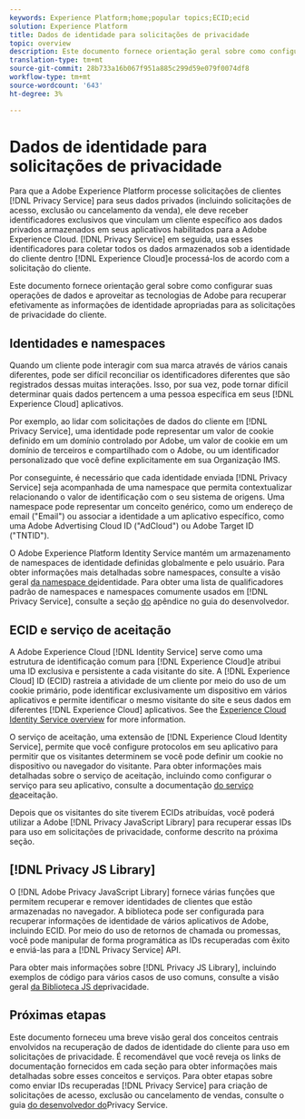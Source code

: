 ```yaml
---
keywords: Experience Platform;home;popular topics;ECID;ecid
solution: Experience Platform
title: Dados de identidade para solicitações de privacidade
topic: overview
description: Este documento fornece orientação geral sobre como configurar suas operações de dados e aproveitar as tecnologias de Adobe para recuperar efetivamente as informações de identidade apropriadas para as solicitações de privacidade do cliente.
translation-type: tm+mt
source-git-commit: 28b733a16b067f951a885c299d59e079f0074df8
workflow-type: tm+mt
source-wordcount: '643'
ht-degree: 3%

---
```



# Dados de identidade para solicitações de privacidade

Para que a Adobe Experience Platform processe solicitações de clientes [!DNL Privacy Service] para seus dados privados (incluindo solicitações de acesso, exclusão ou cancelamento da venda), ele deve receber identificadores exclusivos que vinculam um cliente específico aos dados privados armazenados em seus aplicativos habilitados para a Adobe Experience Cloud. [!DNL Privacy Service] em seguida, usa esses identificadores para coletar todos os dados armazenados sob a identidade do cliente dentro [!DNL Experience Cloud]e processá-los de acordo com a solicitação do cliente.

Este documento fornece orientação geral sobre como configurar suas operações de dados e aproveitar as tecnologias de Adobe para recuperar efetivamente as informações de identidade apropriadas para as solicitações de privacidade do cliente.

## Identidades e namespaces

Quando um cliente pode interagir com sua marca através de vários canais diferentes, pode ser difícil reconciliar os identificadores diferentes que são registrados dessas muitas interações. Isso, por sua vez, pode tornar difícil determinar quais dados pertencem a uma pessoa específica em seus [!DNL Experience Cloud] aplicativos.

Por exemplo, ao lidar com solicitações de dados do cliente em [!DNL Privacy Service], uma identidade pode representar um valor de cookie definido em um domínio controlado por Adobe, um valor de cookie em um domínio de terceiros e compartilhado com o Adobe, ou um identificador personalizado que você define explicitamente em sua Organização IMS.

Por conseguinte, é necessário que cada identidade enviada [!DNL Privacy Service] seja acompanhada de uma namespace que permita contextualizar relacionando o valor de identificação com o seu sistema de origens. Uma namespace pode representar um conceito genérico, como um endereço de email (&quot;Email&quot;) ou associar a identidade a um aplicativo específico, como uma Adobe Advertising Cloud ID (&quot;AdCloud&quot;) ou Adobe Target ID (&quot;TNTID&quot;).

O Adobe Experience Platform Identity Service mantém um armazenamento de namespaces de identidade definidas globalmente e pelo usuário. Para obter informações mais detalhadas sobre namespaces, consulte a visão geral [da namespace de](../identity-service/namespaces.md)identidade. Para obter uma lista de qualificadores padrão de namespaces e namespaces comumente usados em [!DNL Privacy Service], consulte a seção [do](api/appendix.md) apêndice no guia do desenvolvedor.

## ECID e serviço de aceitação

A Adobe Experience Cloud [!DNL Identity Service] serve como uma estrutura de identificação comum para [!DNL Experience Cloud]e atribui uma ID exclusiva e persistente a cada visitante do site. A [!DNL Experience Cloud] ID (ECID) rastreia a atividade de um cliente por meio do uso de um cookie primário, pode identificar exclusivamente um dispositivo em vários aplicativos e permite identificar o mesmo visitante do site e seus dados em diferentes [!DNL Experience Cloud] aplicativos. See the [Experience Cloud Identity Service overview](https://docs.adobe.com/content/help/pt-BR/id-service/using/intro/overview.html) for more information.

O serviço de aceitação, uma extensão de [!DNL Experience Cloud Identity Service], permite que você configure protocolos em seu aplicativo para permitir que os visitantes determinem se você pode definir um cookie no dispositivo ou navegador do visitante. Para obter informações mais detalhadas sobre o serviço de aceitação, incluindo como configurar o serviço para seu aplicativo, consulte a documentação [do serviço de](https://docs.adobe.com/content/help/pt-BR/id-service/using/implementation/opt-in-service/optin-overview.html)aceitação.

Depois que os visitantes do site tiverem ECIDs atribuídas, você poderá utilizar a Adobe [!DNL Privacy JavaScript Library] para recuperar essas IDs para uso em solicitações de privacidade, conforme descrito na próxima seção.

## [!DNL Privacy JS Library]

O [!DNL Adobe Privacy JavaScript Library] fornece várias funções que permitem recuperar e remover identidades de clientes que estão armazenadas no navegador. A biblioteca pode ser configurada para recuperar informações de identidade de vários aplicativos de Adobe, incluindo ECID. Por meio do uso de retornos de chamada ou promessas, você pode manipular de forma programática as IDs recuperadas com êxito e enviá-las para a [!DNL Privacy Service] API.

Para obter mais informações sobre [!DNL Privacy JS Library], incluindo exemplos de código para vários casos de uso comuns, consulte a visão geral [da Biblioteca JS de](js-library.md)privacidade.

## Próximas etapas

Este documento forneceu uma breve visão geral dos conceitos centrais envolvidos na recuperação de dados de identidade do cliente para uso em solicitações de privacidade. É recomendável que você reveja os links de documentação fornecidos em cada seção para obter informações mais detalhadas sobre esses conceitos e serviços. Para obter etapas sobre como enviar IDs recuperadas [!DNL Privacy Service] para criação de solicitações de acesso, exclusão ou cancelamento de vendas, consulte o guia [do desenvolvedor do](api/getting-started.md)Privacy Service.